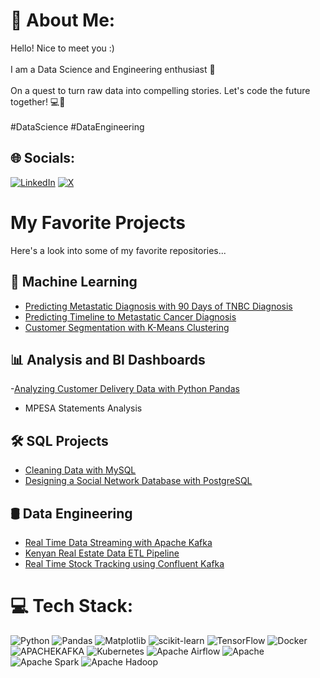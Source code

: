 # 💫 About Me:
Hello! Nice to meet you :)<br><br>I am a Data Science and Engineering enthusiast 🚀<br><br>On a quest to turn raw data into compelling stories. Let's code the future together! 💻🌌<br><br>#DataScience #DataEngineering


## 🌐 Socials:
[![LinkedIn](https://img.shields.io/badge/LinkedIn-%230077B5.svg?logo=linkedin&logoColor=white)](https://linkedin.com/in/BerylCAtieno)    [![X](https://img.shields.io/badge/X-black.svg?logo=X&logoColor=white)](https://x.com/itsberyl) 

# My Favorite Projects
Here's a look into some of my favorite repositories...

## 🤖 Machine Learning

- [Predicting Metastatic Diagnosis with 90 Days of TNBC Diagnosis](https://github.com/BerylCAtieno/ensemble-predictive-model)
- [Predicting Timeline to Metastatic Cancer Diagnosis](https://github.com/BerylCAtieno/TNBC-Metastasis-Timeline-Predictor)
- [Customer Segmentation with K-Means Clustering](https://github.com/BerylCAtieno/k_means_clustering)
  
## 📊 Analysis and BI Dashboards

-[Analyzing Customer Delivery Data with Python Pandas](https://github.com/BerylCAtieno/delivery_data_analysis)
- MPESA Statements Analysis

## 🛠️ SQL Projects
- [Cleaning Data with MySQL](https://github.com/BerylCAtieno/cleaning-data-with-MySQL)
- [Designing a Social Network Database with PostgreSQL](https://github.com/BerylCAtieno/social-network-database)
  
## 🛢️ Data Engineering
- [Real Time Data Streaming with Apache Kafka](https://github.com/BerylCAtieno/data-stream)
- [Kenyan Real Estate Data ETL Pipeline](https://github.com/BerylCAtieno/Kenya-Real-Estate)
- [Real Time Stock Tracking using Confluent Kafka](https://github.com/BerylCAtieno/real-time-stock-tracking)

# 💻 Tech Stack:
![Python](https://img.shields.io/badge/python-3670A0?style=for-the-badge&logo=python&logoColor=ffdd54) ![Pandas](https://img.shields.io/badge/pandas-%23150458.svg?style=for-the-badge&logo=pandas&logoColor=white) ![Matplotlib](https://img.shields.io/badge/Matplotlib-%23ffffff.svg?style=for-the-badge&logo=Matplotlib&logoColor=black) ![scikit-learn](https://img.shields.io/badge/scikit--learn-%23F7931E.svg?style=for-the-badge&logo=scikit-learn&logoColor=white) ![TensorFlow](https://img.shields.io/badge/TensorFlow-%23FF6F00.svg?style=for-the-badge&logo=TensorFlow&logoColor=white) ![Docker](https://img.shields.io/badge/docker-%230db7ed.svg?style=for-the-badge&logo=docker&logoColor=white) ![APACHEKAFKA](https://img.shields.io/badge/apachekafka-231F20.svg?style=for-the-badge&logo=apachekafka&logoColor=white&color=%23231F20) ![Kubernetes](https://img.shields.io/badge/kubernetes-%23326ce5.svg?style=for-the-badge&logo=kubernetes&logoColor=white) ![Apache Airflow](https://img.shields.io/badge/Apache%20Airflow-017CEE?style=for-the-badge&logo=Apache%20Airflow&logoColor=white) ![Apache](https://img.shields.io/badge/apache-%23D42029.svg?style=for-the-badge&logo=apache&logoColor=white) ![Apache Spark](https://img.shields.io/badge/Apache%20Spark-FDEE21?style=for-the-badge&logo=apachespark&logoColor=black) ![Apache Hadoop](https://img.shields.io/badge/Apache%20Hadoop-66CCFF?style=for-the-badge&logo=apachehadoop&logoColor=black)

